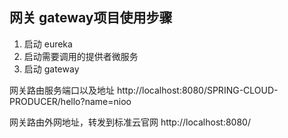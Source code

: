 ## 网关 gateway项目使用步骤

1. 启动 eureka
2. 启动需要调用的提供者微服务
3. 启动 gateway

网关路由服务端口以及地址
http://localhost:8080/SPRING-CLOUD-PRODUCER/hello?name=nioo

网关路由外网地址，转发到标准云官网
http://localhost:8080/